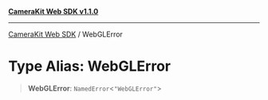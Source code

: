 [**CameraKit Web SDK v1.1.0**](../README.md)

***

[CameraKit Web SDK](../globals.md) / WebGLError

# Type Alias: WebGLError

> **WebGLError**: `NamedError`\<`"WebGLError"`\>
